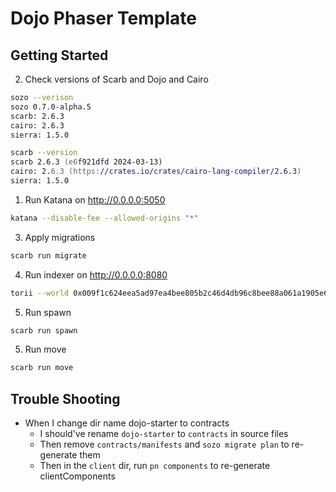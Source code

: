 # Dojo Phaser Template

## Getting Started

2. Check versions of Scarb and Dojo and Cairo

```zsh
sozo --verison
sozo 0.7.0-alpha.5
scarb: 2.6.3
cairo: 2.6.3
sierra: 1.5.0

scarb --version
scarb 2.6.3 (e6f921dfd 2024-03-13)
cairo: 2.6.3 (https://crates.io/crates/cairo-lang-compiler/2.6.3)
sierra: 1.5.0
```

1. Run Katana on http://0.0.0.0:5050

```zsh
katana --disable-fee --allowed-origins "*"
```

3. Apply migrations

```zsh
scarb run migrate
```

4. Run indexer on http://0.0.0.0:8080

```zsh
torii --world 0x009f1c624eea5ad97ea4bee805b2c46d4db96c8bee88a061a1905e67e5683cc1 --allowed-origins "*"
```

5. Run spawn

```zsh
scarb run spawn
```

5. Run move

```zsh
scarb run move
```


## Trouble Shooting

- When I change dir name dojo-starter to contracts
  - I should've rename `dojo-starter` to `contracts` in source files
  - Then remove `contracts/manifests` and `sozo migrate plan` to re-generate them
  - Then in the `client` dir, run `pn components` to re-generate clientComponents
